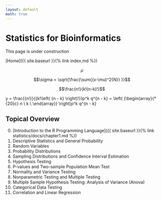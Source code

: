 ```yaml
---
layout: default
math: true
---
```


# Statistics for Bioinformatics

This page is under construction

[Home]({{ site.baseurl }}{% link index.md %})

$$\mu$$

$$\sigma = \sqrt{\frac{\sum{(x-\mu)^2{N}} }}$$

$$\frac{n!}{k!(n-k)!}$$

y = \frac{{n!}}{{k!\left( {n - k} \right)!}}p^k q^{n - k}  = \left( {\begin{array}{*{20}c}
   n  \\
   k  \\
\end{array}} \right)p^k q^{n - k}

## Topical Overview

0. [Introduction to the R Programming Language]({{ site.baseurl }}{% link statistics/docs/chapter1.md %})
1. Descriptive Statistics and General Probability
2. Random Variables
3. Probability Distributions
4. Sampling Distributions and Confidence Interval Estimation
5. Hypothesis Testing
6. P-values and Two-sample Population Mean Test
7. Normality and Variance Testing
8. Nonparametric Testing and Multiple Testing
9. Multiple Sample Hypothesis Testing: Analysis of Variance (Anova)
10. Categorical Data Testing
11. Correlation and Linear Regression



